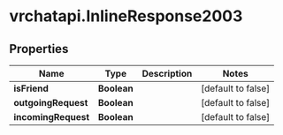 # vrchatapi.InlineResponse2003

## Properties

Name | Type | Description | Notes
------------ | ------------- | ------------- | -------------
**isFriend** | **Boolean** |  | [default to false]
**outgoingRequest** | **Boolean** |  | [default to false]
**incomingRequest** | **Boolean** |  | [default to false]



